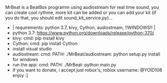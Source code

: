 MrBeat is a BeatBox programm using audiostream for real time sound, you can create cool rythme, more kit can be added or you can add your kit (if you do that, you should edit sound_kit_service.py)...
- | requirements: python 3.7, kivy, Cython, audiostream, !!WINDOWS!! |
- python 3.7: https://www.python.org/downloads/release/python-370/
- kivy: cmd: pip install kivy
- Cython: cmd: pip install Cython
- install visual studio
- audiostream: cmd: PATH: ./MrBeat/audiostream: python setup.py install for windows
- run the app: cmd: PATH: ./MrBeat: python main.py
- if you want to donate, i accept just robux's, roblox username: @YOID108 
enjoy :]
